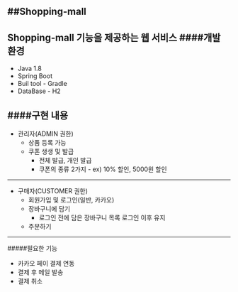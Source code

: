 ##Shopping-mall
---
**Shopping-mall** 기능을 제공하는 웹 서비스
####개발 환경
----
* Java 1.8
* Spring Boot
* Buil tool - Gradle
* DataBase - H2

####구현 내용
----
* 관리자(ADMIN 권한)
  * 상품 등록 가능
  * 쿠폰 생생 및 발급
    * 전체 발급, 개인 발급
    * 쿠폰의 종류 2가지 - ex) 10% 할인, 5000원 할인
----

* 구매자(CUSTOMER 권한)
  * 회원가입 및 로그인(일반, 카카오)
  * 장바구니에 담기
    * 로그인 전에 담은 장바구니 목록 로그인 이후 유지
  * 주문하기
----

#####필요한 기능
* 카카오 페이 결제 연동
* 결제 후 메일 발송
* 결제 취소
